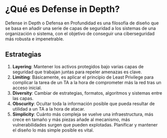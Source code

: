 # ¿Qué es Defense in Depth?
Defense in Depth o Defensa en Profundidad es una filosofía de diseño que se basa en añadir una serie de capas de seguridad a los sistemas de una organización o sistema, con el objetivo de conseguir una ciberseguridad más robusta e impenetrable.

## Estrategias

1. **Layering**: Mantener los activos protegidos bajo varias capas de seguridad que trabajan juntas para repeler amenazas es clave.
2. **Limiting**: Básicamente, es aplicar el principio de Least Privilege para complicar la tarea de un TA a la hora de comprometer más la red tras un acceso inicial.
3. **Diversity**: Cambiar de estrategias, formatos, algoritmos y sistemas entre las capas.
4. **Obscurity**: Ocultar toda la información posible que pueda resultar de utilidad a un TA a la hora de atacar.
5. **Simplicity**: Cuánto más compleja se vuelve una infraestructura, más crece en tamaño y más piezas añade al mecanismo, más vulnerabilidades surgen que pueden explotadas. Planificar y mantener el diseño lo más simple posible es vital.